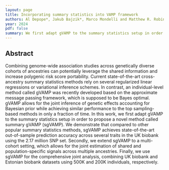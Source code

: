 ```yaml
---
layout: page
title: Incorporating summary statistics into VAMP framework
authors: Al Depope*, Jakub Bajzik*, Marco Mondelli and Matthew R. Robinson
year: 2024
pdf: false
summary: We first adapt gVAMP to the summary statistics setup in order to propose a novel method called summary gVAMP (sgVAMP). We demonstrate that compared to other popular summary statistics methods, sgVAMP achieves state-of-the-art out-of-sample prediction accuracy across several traits in the UK biobank using the 2.17 million SNP set. Secondly, we extend sgVAMP to a multi-cohort setting, which allows for the joint estimation of shared and population-specific signals across multiple ancestries.
---
```



## Abstract

Combining genome-wide association studies across genetically diverse cohorts of ancestries can potentially leverage the shared information and increase polygenic risk score portability. Current state-of-the-art cross-ancestry summary statistics methods rely on several regularized linear regressions or variational inference schemes. In contrast, an individual-level method called gVAMP was recently developed based on the approximate message passing framework, which is supposed to be Bayes optimal. gVAMP allows for the joint inference of genetic effects accounting for Bayesian prior while achieving similar performance to the top sampling-based methods in only a fraction of time. In this work, we first adapt gVAMP to the summary statistics setup in order to propose a novel method called summary gVAMP (sgVAMP). We demonstrate that compared to other popular summary statistics methods, sgVAMP achieves state-of-the-art out-of-sample prediction accuracy across several traits in the UK biobank using the 2.17 million SNP set. Secondly, we extend sgVAMP to a multi-cohort setting, which allows for the joint estimation of shared and population-specific signals across multiple ancestries. Finally, we use sgVAMP for the comprehensive joint analysis, combining UK biobank and Estonian biobank datasets using 500K and 200K individuals, respectively.
